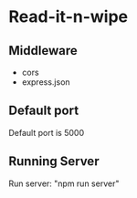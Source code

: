 # Read-it-n-wipe 



## Middleware

- cors
- express.json

## Default port

Default port is 5000 

## Running Server

Run server: "npm run server" 
